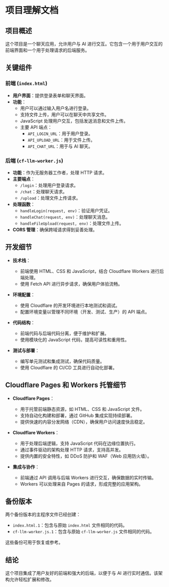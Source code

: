 # 项目理解文档

## 项目概述
这个项目是一个聊天应用，允许用户与 AI 进行交互。它包含一个用于用户交互的前端界面和一个用于处理请求的后端服务。

## 关键组件

### 前端 (`index.html`)
- **用户界面**：提供登录表单和聊天界面。
- **功能**：
  - 用户可以通过输入用户名进行登录。
  - 支持文件上传，用户可以在聊天中共享文件。
  - JavaScript 处理用户交互，包括发送消息和文件上传。
  - 主要 API 端点：
    - `API_LOGIN_URL`：用于用户登录。
    - `API_UPLOAD_URL`：用于文件上传。
    - `API_CHAT_URL`：用于与 AI 聊天。

### 后端 (`cf-llm-worker.js`)
- **功能**：作为无服务器工作者，处理 HTTP 请求。
- **主要端点**：
  - `/login`：处理用户登录请求。
  - `/chat`：处理聊天请求。
  - `/upload`：处理文件上传请求。
- **处理函数**：
  - `handleLogin(request, env)`：验证用户凭证。
  - `handleChat(request, env)`：处理聊天消息。
  - `handleFileUpload(request, env)`：处理文件上传。
- **CORS 管理**：确保跨域请求得到妥善处理。

## 开发细节

- **技术栈**：
  - 前端使用 HTML、CSS 和 JavaScript，结合 Cloudflare Workers 进行后端处理。
  - 使用 Fetch API 进行异步请求，确保用户体验流畅。

- **环境配置**：
  - 使用 Cloudflare 的开发环境进行本地测试和调试。
  - 配置环境变量以管理不同环境（开发、测试、生产）的 API 端点。

- **代码结构**：
  - 前端代码与后端代码分离，便于维护和扩展。
  - 使用模块化的 JavaScript 代码，提高可读性和重用性。

- **测试与部署**：
  - 编写单元测试和集成测试，确保代码质量。
  - 使用 Cloudflare 的 CI/CD 工具进行自动化部署。

## Cloudflare Pages 和 Workers 托管细节

- **Cloudflare Pages**：
  - 用于托管前端静态资源，如 HTML、CSS 和 JavaScript 文件。
  - 支持自动化构建和部署，通过 GitHub 集成实现持续部署。
  - 提供快速的内容分发网络（CDN），确保用户访问速度快且稳定。

- **Cloudflare Workers**：
  - 用于处理后端逻辑，支持 JavaScript 代码在边缘位置执行。
  - 通过事件驱动的架构处理 HTTP 请求，支持高并发。
  - 提供内置的安全特性，如 DDoS 防护和 WAF（Web 应用防火墙）。

- **集成与协作**：
  - 前端通过 API 调用与后端 Workers 进行交互，确保数据的实时传输。
  - Workers 可以处理来自 Pages 的请求，形成完整的应用架构。

## 备份版本

两个备份版本的主程序文件已经创建：
- `index.html.1`：包含与原始 `index.html` 文件相同的代码。
- `cf-llm-worker.js.1`：包含与原始 `cf-llm-worker.js` 文件相同的代码。

这些备份可用于恢复或参考。

## 结论
这个项目集成了用户友好的前端和强大的后端，以便于与 AI 进行实时通信。该架构允许轻松扩展和修改。